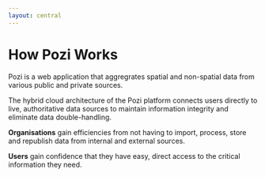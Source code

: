 ```yaml
---
layout: central
---
```


# How Pozi Works

Pozi is a web application that aggregrates spatial and non-spatial data from various public and private sources.

The hybrid cloud architecture of the Pozi platform connects users directly to live, authoritative data sources to maintain information integrity and eliminate data double-handling.

**Organisations** gain efficiencies from not having to import, process, store and republish data from internal and external sources.

**Users** gain confidence that they have easy, direct access to the critical information they need.
